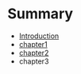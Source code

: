 # Summary

* [Introduction](README.md)
* [chapter1](chapter1.md)
* [chapter2](chapter2.md)
* chapter3

